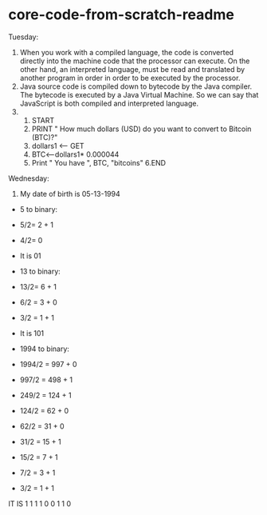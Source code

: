 # core-code-from-scratch-readme
Tuesday:
1) When you work with a compiled language, the code is converted directly into the machine code that the processor can execute. On the other hand, an interpreted language, must be read and translated by another program in order in order to be executed by the processor.
2) Java source code is compiled down to bytecode by the Java compiler. The bytecode is executed by a Java Virtual Machine. So we can say that JavaScript is both compiled and interpreted language.
3) 1. START
   2. PRINT " How much dollars (USD) do you want to convert to Bitcoin (BTC)?"
   3. dollars1 <-- GET
   4. BTC<--dollars1* 0.000044
   5. Print " You have ", BTC, "bitcoins"
   6.END
   
Wednesday:
1. My date of birth is 05-13-1994
  - 5 to binary:
  - 5/2= 2 + 1 
  - 4/2=  0
  - It is 01
  
  - 13 to binary:
  - 13/2= 6 + 1
  - 6/2 = 3 + 0
  - 3/2 = 1 + 1
  - It is 101
  
 
   - 1994 to binary:
   - 1994/2 = 997 + 0
   - 997/2 = 498 + 1
   - 249/2 = 124 + 1 
   - 124/2 = 62 + 0
   - 62/2 = 31 + 0 
   - 31/2 = 15 + 1
   - 15/2 = 7 + 1


   - 7/2 = 3 + 1 
   - 3/2 = 1 + 1
   
   IT IS 1 1 1 1 0 0 1 1 0 
   
   
   
   
   
